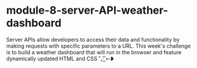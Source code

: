 # module-8-server-API-weather-dashboard
Server APIs allow developers to access their data and functionality by making requests with specific parameters to a URL. This week's challenge is to build a weather dashboard that will run in the browser and feature dynamically updated HTML and CSS ˚₊· ͟͟͞͞➳❥
